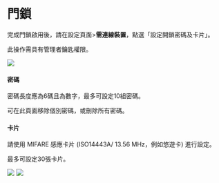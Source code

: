 # 門鎖

完成門鎖啟用後，請在設定頁面&gt;**需連線裝置**，點選「設定開鎖密碼及卡片」。

此操作需具有管理者鑰匙權限。

![](https://userstartw.files.wordpress.com/2019/06/screenshot_2019-06-20-16-42-02-189_com.userstar.phonekey.png)

#### 密碼

密碼長度應為6碼且為數字，最多可設定10組密碼。

可在此頁面移除個別密碼，或刪除所有密碼。

#### 卡片

請使用 MIFARE 感應卡片 \(ISO14443A/ 13.56 MHz，例如悠遊卡\) 進行設定。

最多可設定30張卡片。

![](https://userstartw.files.wordpress.com/2019/06/screenshot_2019-06-20-16-46-57-923_com.userstar.phonekey-1.png)  ![](https://userstartw.files.wordpress.com/2019/06/screenshot_2019-06-20-16-47-01-840_com.userstar.phonekey-1.png)

